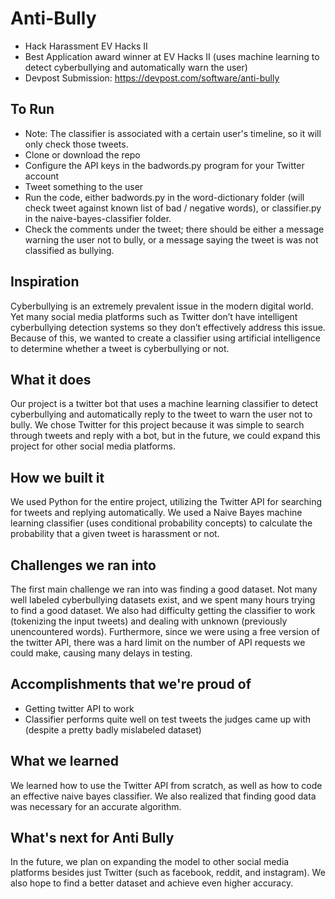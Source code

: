 # Anti-Bully
- Hack Harassment EV Hacks II  
- Best Application award winner at EV Hacks II (uses machine learning to detect cyberbullying and automatically warn the user)  
- Devpost Submission: https://devpost.com/software/anti-bully

## To Run
- Note: The classifier is associated with a certain user's timeline, so it will only check those tweets.
- Clone or download the repo
- Configure the API keys in the badwords.py program for your Twitter account
- Tweet something to the user
- Run the code, either badwords.py in the word-dictionary folder (will check tweet against known list of bad / negative words), or classifier.py in the naive-bayes-classifier folder. 
- Check the comments under the tweet; there should be either a message warning the user not to bully, or a message saying the tweet is was not classified as bullying. 

## Inspiration
Cyberbullying is an extremely prevalent issue in the modern digital world. Yet many social media platforms such as Twitter don’t have intelligent cyberbullying detection systems so they don’t effectively address this issue. Because of this, we wanted to create a classifier using artificial intelligence to determine whether a tweet is cyberbullying or not.

## What it does
Our project is a twitter bot that uses a machine learning classifier to detect cyberbullying and automatically reply to the tweet to warn the user not to bully. We chose Twitter for this project because it was simple to search through tweets and reply with a bot, but in the future, we could expand this project for other social media platforms.

## How we built it
We used Python for the entire project, utilizing the Twitter API for searching for tweets and replying automatically. We used a Naive Bayes machine learning classifier (uses conditional probability concepts) to calculate the probability that a given tweet is harassment or not.

## Challenges we ran into
The first main challenge we ran into was finding a good dataset. Not many well labeled cyberbullying datasets exist, and we spent many hours trying to find a good dataset. We also had difficulty getting the classifier to work (tokenizing the input tweets) and dealing with unknown (previously unencountered words). Furthermore, since we were using a free version of the twitter API, there was a hard limit on the number of API requests we could make, causing many delays in testing.

## Accomplishments that we're proud of
- Getting twitter API to work
- Classifier performs quite well on test tweets the judges came up with (despite a pretty badly mislabeled dataset)

## What we learned
We learned how to use the Twitter API from scratch, as well as how to code an effective naive bayes classifier. We also realized that finding good data was necessary for an accurate algorithm.

## What's next for Anti Bully
In the future, we plan on expanding the model to other social media platforms besides just Twitter (such as facebook, reddit, and instagram). We also hope to find a better dataset and achieve even higher accuracy.
